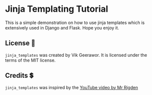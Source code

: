 # Jinja Templating Tutorial

This is a simple demonstration on how to use jinja templates which is extensively used in Django and Flask. Hope you enjoy it.

## License 🔑

`jinja_templates` was created by Vik Geerawor. It is licensed under the terms of the MIT license.

## Credits 💲

`jinja_templates` was inspired by the [YouTube video by Mr Rigden](https://www.youtube.com/watch?v=bxhXQG1qJPM)
